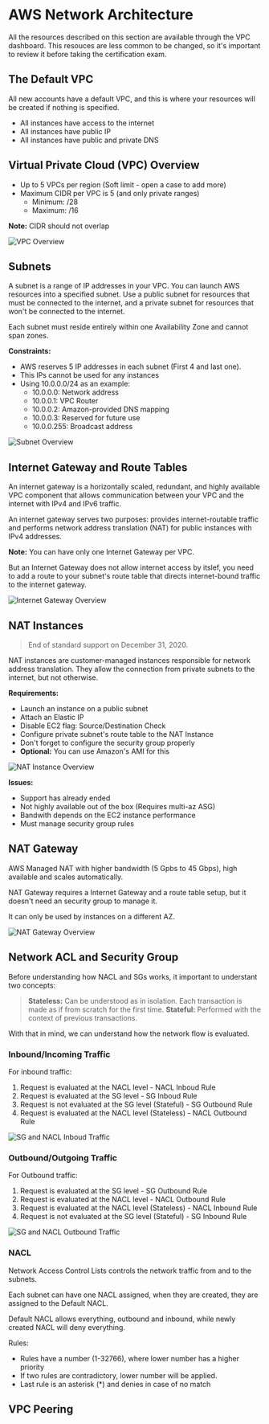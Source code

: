 # AWS Network Architecture
All the resources described on this section are available through the VPC dashboard. This resouces are less common to be changed, so it's important to review it before taking the certification exam.

## The Default VPC

All new accounts have a default VPC, and this is where your resources will be created if nothing is specified.

- All instances have access to the internet
- All instances have public IP
- All instances have public and private DNS

## Virtual Private Cloud (VPC) Overview

- Up to 5 VPCs per region (Soft limit - open a case to add more)
- Maximum CIDR per VPC is 5 (and only private ranges)
  - Minimum: /28
  - Maximum: /16

**Note:** CIDR should not overlap

![VPC Overview](assets/vpc-overview.png "VPC Overview")

## Subnets

A subnet is a range of IP addresses in your VPC. You can launch AWS resources into a specified subnet. Use a public subnet for resources that must be connected to the internet, and a private subnet for resources that won't be connected to the internet.

Each subnet must reside entirely within one Availability Zone and cannot span zones.

**Constraints:**
- AWS reserves 5 IP addresses in each subnet (First 4 and last one).
- This IPs cannot be used for any instances
- Using 10.0.0.0/24 as an example:
  - 10.0.0.0: Network address
  - 10.0.0.1: VPC Router
  - 10.0.0.2: Amazon-provided DNS mapping
  - 10.0.0.3: Reserved for future use
  - 10.0.0.255: Broadcast address

![Subnet Overview](assets/subnet-overview.png "Subnet Overview")

## Internet Gateway and Route Tables

An internet gateway is a horizontally scaled, redundant, and highly available VPC component that allows communication between your VPC and the internet with IPv4 and IPv6 traffic.

An internet gateway serves two purposes: provides internet-routable traffic and performs network address translation (NAT) for public instances with IPv4 addresses.

**Note:** You can have only one Internet Gateway per VPC.

But an Internet Gateway does not allow internet access by itslef, you need to add a route to your subnet's route table that directs internet-bound traffic to the internet gateway.

![Internet Gateway Overview](assets/ig-overview.png "Internet Gateway Overview")

## NAT Instances 
> End of standard support on December 31, 2020.

NAT instances are customer-managed instances responsible for network address translation. They allow the connection from private subnets to the internet, but not otherwise.

**Requirements:**
- Launch an instance on a public subnet
- Attach an Elastic IP
- Disable EC2 flag: Source/Destination Check
- Configure private subnet's route table to the NAT Instance
- Don't forget to configure the security group properly
- **Optional:** You can use Amazon's AMI for this

![NAT Instance Overview](assets/nati-overview.png "NAT Instance Overview")

**Issues:**
- Support has already ended
- Not highly available out of the box (Requires multi-az ASG)
- Bandwith depends on the EC2 instance performance
- Must manage security group rules

## NAT Gateway

AWS Managed NAT with higher bandwidth (5 Gpbs to 45 Gbps), high available and scales automatically.

NAT Gateway requires a Internet Gateway and a route table setup, but it doesn't need an security group to manage it.

It can only be used by instances on a different AZ.

![NAT Gateway Overview](assets/natg-overview.png "NAT Gateway Overview")

## Network ACL and Security Group

Before understanding how NACL and SGs works, it important to understant two concepts:

> **Stateless:** Can be understood as in isolation. Each transaction is made as if from scratch for the first time.
> **Stateful:** Performed with the context of previous transactions.

With that in mind, we can understand how the network flow is evaluated.

### **Inbound/Incoming Traffic**

For inbound traffic:
1. Request is evaluated at the NACL level - NACL Inboud Rule
2. Request is evaluated at the SG level - SG Inboud Rule
3. Request is not evaluated at the SG level (Stateful) - SG Outbound Rule
4. Request is evaluated at the NACL level (Stateless) - NACL Outbound Rule

![SG and NACL Inboud Traffic](assets/sg-nacl-inbound.png "SG and NACL Inboud Traffic")

### **Outbound/Outgoing Traffic**

For Outbound traffic:
1. Request is evaluated at the SG level - SG Outbound Rule
2. Request is evaluated at the NACL level - NACL Outbound Rule
3. Request is evaluated at the NACL level (Stateless) - NACL Inbound Rule
4. Request is not evaluated at the SG level (Stateful) - SG Inbound Rule

![SG and NACL Outbound Traffic](assets/sg-nacl-outbound.png "SG and NACL Outbound Traffic")

### **NACL**

Network Access Control Lists controls the network traffic from and to the subnets.

Each subnet can have one NACL assigned, when they are created, they are assigned to the Default NACL.

Default NACL allows everything, outbound and inbound, while newly created NACL will deny everything.

Rules:
- Rules have a number (1-32766), where lower number has a higher priority
- If two rules are contradictory, lower number will be applied.
- Last rule is an asterisk (*) and denies in case of no match

## VPC Peering